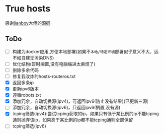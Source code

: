 # True hosts

感谢[jianboy](https://github.com/jianboy)大佬的[源码
](https://github.com/jianboy/github-host)

## ToDo

<!-- (因为没学过Python，加上种种原因不能用电脑， 画饼ing)(其实应该挺简单的，小声bb) -->
- [ ] 构建为docker应用,方便本地部署(如果不`本地/特定环境`部署似乎意义不大，远不如自建无污染DNS)
- [ ] 优化结构(暂时搁置,没有电脑缩进太麻烦了)
- [ ] 删除多余代码
- [ ] 修复我改炸的hosts-routeros.txt
- [x] 返回多条ip
- [x] 更新ipv6版本
- [x] 遵循robots.txt
- [x] 添加冗余，自动切换源(ipv4)，可返回ipv6(防止没有结果)(已更新三源)
- [ ] 添加冗余，自动切换源(ipv6)，只返回ipv6(搁置,没有源)
- [x] tcping筛选(ipv4):尝试tcping获取的ip，如果只有低于某比例的ip不能tcping通则抛弃该ip，如果高于某比例的ip都不能tcping通则全部保留
- [ ] tcping筛选(ipv6)

